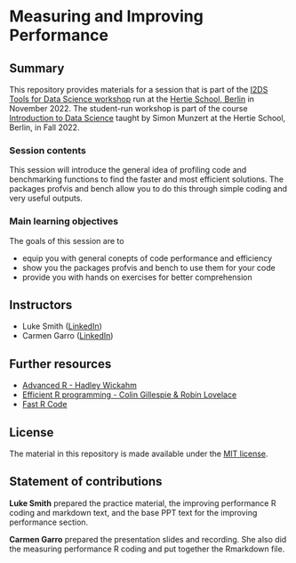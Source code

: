 # Measuring and Improving Performance

## Summary

This repository provides materials for a session that is part of the [I2DS Tools for Data Science workshop](https://github.com/intro-to-data-science-22-workshop) run at the [Hertie School, Berlin](https://www.hertie-school.org/en/) in November 2022. The student-run workshop is part of the course [Introduction to Data Science](https://github.com/intro-to-data-science-22) taught by Simon Munzert at the Hertie School, Berlin, in Fall 2022.

### Session contents

This session will introduce the general idea of profiling code and benchmarking functions to find the faster and most efficient solutions. The packages profvis and bench allow you to do this through simple coding and very useful outputs.


### Main learning objectives

The goals of this session are to 
* equip you with general conepts of code performance and efficiency
* show you the packages profvis and bench to use them for your code
* provide you with hands on exercises for better comprehension

## Instructors

- Luke Smith ([LinkedIn](https://www.linkedin.com/in/luke-a-smith/))
- Carmen Garro ([LinkedIn](https://www.linkedin.com/in/carmen-garro-c/))

## Further resources

- [Advanced R - Hadley Wickahm](https://adv-r.hadley.nz/)
- [Efficient R programming - Colin Gillespie & Robin Lovelace](https://www.youtube.com/watch?v=jWjqLW-u3hc)
- [Fast R Code](https://www.dartistics.com/fast-r-code.html)

## License

The material in this repository is made available under the [MIT license](http://opensource.org/licenses/mit-license.php). 

## Statement of contributions

**Luke Smith** prepared the practice material, the improving performance R coding and markdown text, and the base PPT text for the improving performance section.

**Carmen Garro** prepared the presentation slides and recording. She also did the measuring performance R coding and put together the Rmarkdown file. 
